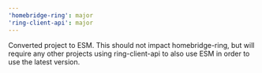 ```yaml
---
'homebridge-ring': major
'ring-client-api': major
---
```


Converted project to ESM. This should not impact homebridge-ring, but will require any other projects using ring-client-api to also use ESM in order to use the latest version.
